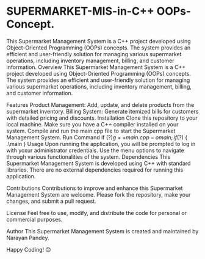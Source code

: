 # SUPERMARKET-MIS-in-C++ OOPs-Concept.
This Supermarket Management System is a C++ project developed using Object-Oriented Programming (OOPs) concepts. The system provides an efficient and user-friendly solution for managing various supermarket operations, including inventory management, billing, and customer information.
Overview
This Supermarket Management System is a C++ project developed using Object-Oriented Programming (OOPs) concepts. The system provides an efficient and user-friendly solution for managing various supermarket operations, including inventory management, billing, and customer information.

Features
Product Management: Add, update, and delete products from the supermarket inventory.
Billing System: Generate itemized bills for customers with detailed pricing and discounts.
Installation
Clone this repository to your local machine.
Make sure you have a C++ compiler installed on your system.
Compile and run the main.cpp file to start the Supermarket Management System.
Run Command
if ($?) { g++ main.cpp -o main } ; if ($?) { .\main }
Usage
Upon running the application, you will be prompted to log in with yoxur administrator credentials.
Use the menu options to navigate through various functionalities of the system.
Dependencies
This Supermarket Management System is developed using C++ with standard libraries. There are no external dependencies required for running this application.

Contributions
Contributions to improve and enhance this Supermarket Management System are welcome. Please fork the repository, make your changes, and submit a pull request.

License
Feel free to use, modify, and distribute the code for personal or commercial purposes.

Author
This Supermarket Management System is created and maintained by Narayan Pandey.

Happy Coding! 😊
